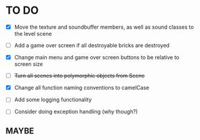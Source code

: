 # TO DO

* [X] Move the texture and soundbuffer members, as well as sound classes to the level scene
* [ ] Add a game over screen if all destroyable bricks are destroyed
* [X] Change main menu and game over screen buttons to be relative to screen size
* [ ] ~~Turn all scenes into polymorphic objects from Scene~~
* [X] Change all function naming conventions to camelCase
* [ ] Add some logging functionality
* [ ] Consider doing exception handling (why though?)



## MAYBE